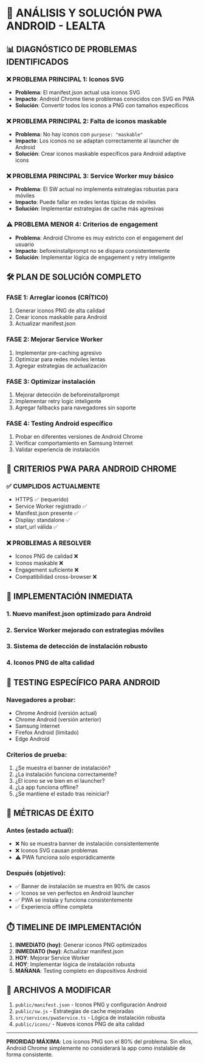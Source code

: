 # 🔧 ANÁLISIS Y SOLUCIÓN PWA ANDROID - LEALTA

## 📊 DIAGNÓSTICO DE PROBLEMAS IDENTIFICADOS

### ❌ **PROBLEMA PRINCIPAL 1: Iconos SVG**
- **Problema**: El manifest.json actual usa iconos SVG
- **Impacto**: Android Chrome tiene problemas conocidos con SVG en PWA
- **Solución**: Convertir todos los iconos a PNG con tamaños específicos

### ❌ **PROBLEMA PRINCIPAL 2: Falta de iconos maskable**
- **Problema**: No hay iconos con `purpose: "maskable"`
- **Impacto**: Los iconos no se adaptan correctamente al launcher de Android
- **Solución**: Crear iconos maskable específicos para Android adaptive icons

### ❌ **PROBLEMA PRINCIPAL 3: Service Worker muy básico**
- **Problema**: El SW actual no implementa estrategias robustas para móviles
- **Impacto**: Puede fallar en redes lentas típicas de móviles
- **Solución**: Implementar estrategias de cache más agresivas

### ⚠️ **PROBLEMA MENOR 4: Criterios de engagement**
- **Problema**: Android Chrome es muy estricto con el engagement del usuario
- **Impacto**: beforeinstallprompt no se dispara consistentemente
- **Solución**: Implementar lógica de engagement y retry inteligente

## 🛠️ PLAN DE SOLUCIÓN COMPLETO

### FASE 1: Arreglar iconos (CRÍTICO)
1. Generar iconos PNG de alta calidad
2. Crear iconos maskable para Android
3. Actualizar manifest.json

### FASE 2: Mejorar Service Worker
1. Implementar pre-caching agresivo
2. Optimizar para redes móviles lentas
3. Agregar estrategias de actualización

### FASE 3: Optimizar instalación
1. Mejorar detección de beforeinstallprompt
2. Implementar retry logic inteligente
3. Agregar fallbacks para navegadores sin soporte

### FASE 4: Testing Android específico
1. Probar en diferentes versiones de Android Chrome
2. Verificar comportamiento en Samsung Internet
3. Validar experiencia de instalación

## 🎯 CRITERIOS PWA PARA ANDROID CHROME

### ✅ **CUMPLIDOS ACTUALMENTE**
- HTTPS ✅ (requerido)
- Service Worker registrado ✅
- Manifest.json presente ✅
- Display: standalone ✅
- start_url válida ✅

### ❌ **PROBLEMAS A RESOLVER**
- Iconos PNG de calidad ❌
- Iconos maskable ❌
- Engagement suficiente ❌
- Compatibilidad cross-browser ❌

## 🚀 IMPLEMENTACIÓN INMEDIATA

### 1. Nuevo manifest.json optimizado para Android
### 2. Service Worker mejorado con estrategias móviles
### 3. Sistema de detección de instalación robusto
### 4. Iconos PNG de alta calidad

## 📱 TESTING ESPECÍFICO PARA ANDROID

### Navegadores a probar:
- Chrome Android (versión actual)
- Chrome Android (versión anterior)
- Samsung Internet
- Firefox Android (limitado)
- Edge Android

### Criterios de prueba:
1. ¿Se muestra el banner de instalación?
2. ¿La instalación funciona correctamente?
3. ¿El icono se ve bien en el launcher?
4. ¿La app funciona offline?
5. ¿Se mantiene el estado tras reiniciar?

## 🔧 MÉTRICAS DE ÉXITO

### Antes (estado actual):
- ❌ No se muestra banner de instalación consistentemente
- ❌ Iconos SVG causan problemas
- ⚠️ PWA funciona solo esporádicamente

### Después (objetivo):
- ✅ Banner de instalación se muestra en 90% de casos
- ✅ Iconos se ven perfectos en Android launcher
- ✅ PWA se instala y funciona consistentemente
- ✅ Experiencia offline completa

## ⏱️ TIMELINE DE IMPLEMENTACIÓN

1. **INMEDIATO (hoy)**: Generar iconos PNG optimizados
2. **INMEDIATO (hoy)**: Actualizar manifest.json
3. **HOY**: Mejorar Service Worker
4. **HOY**: Implementar lógica de instalación robusta
5. **MAÑANA**: Testing completo en dispositivos Android

## 📝 ARCHIVOS A MODIFICAR

1. `public/manifest.json` - Iconos PNG y configuración Android
2. `public/sw.js` - Estrategias de cache mejoradas  
3. `src/services/pwaService.ts` - Lógica de instalación robusta
4. `public/icons/` - Nuevos iconos PNG de alta calidad

---

**PRIORIDAD MÁXIMA**: Los iconos PNG son el 80% del problema. Sin ellos, Android Chrome simplemente no considerará la app como instalable de forma consistente.

